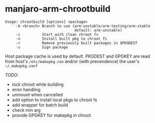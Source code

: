 # manjaro-arm-chrootbuild

```
Usage: chrootbuild [options] <package>
     -b <branch> Branch to use (arm-unstable/arm-testing/arm-stable
                                default: arm-unstable)
     -c          Start with clean chroot fs
     -n          Install built pkg to chroot fs
     -r          Remove previously built packages in $PKGDEST
     -s          Sign package
```

Host package cache is used by default.
PKGDEST and GPGKEY are read from host's `/etc/makepkg.con` and/or (with precendence) the user's `~/.makepkg.conf`

_TODO:_
- lock chroot while building
- error handling
- unmount when cancelled
- add option to install local pkgs to chroot fs
- add wrapper for batch build
- check min arg
- provide GPGKEY for makepkg in chroot
